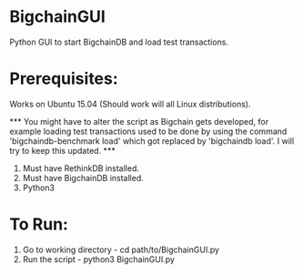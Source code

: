 # BigchainGUI
Python GUI to start BigchainDB and load test transactions. 

# Prerequisites: 

Works on Ubuntu 15.04 (Should work will all Linux distributions). 

*** You might have to alter the script as Bigchain gets developed, for example loading test transactions used to be done by using the command 'bigchaindb-benchmark load' which got replaced by 'bigchaindb load'. I will try to keep this updated. ***

1. Must have RethinkDB installed.
2. Must have BigchainDB installed. 
3. Python3 

# To Run:
1. Go to working directory - cd path/to/BigchainGUI.py
2. Run the script - python3 BigchainGUI.py

